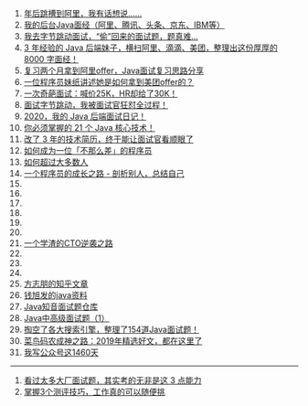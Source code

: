 1. [年后跳槽到阿里，我有话想说......](https://mp.weixin.qq.com/s/9A7H74UELrPoH8onmHvQIA)
1. [我的后台Java面经（阿里、腾讯、头条、京东、IBM等）](https://mp.weixin.qq.com/s/YXzRW6t9FEr1YXLqGBotLA)
1. [我去字节跳动面试，“偷”回来的面试题，题真难...](https://mp.weixin.qq.com/s/-9WmTQZ0vAY80Z6X5u_g_A)
1. [3 年经验的 Java 后端妹子，横扫阿里、滴滴、美团，整理出这份厚厚的 8000 字面经！](https://mp.weixin.qq.com/s/JENxN6pfl4g5EcTAIDneTg)
1. [复习两个月拿到阿里offer，Java面试复习思路分享](https://mp.weixin.qq.com/s/J-HVQnDp9fOqQnxaythsog)
1. [一位程序员妹纸讲述她是如何拿到美团offer的？](https://mp.weixin.qq.com/s/fApnUaE8mGLlr6QZ-3vSDA)
1. [一次奇葩面试：喊价25K，HR却给了30K！](https://mp.weixin.qq.com/s/XFWjMXe0umVfJL38bXQGxQ)
1. [面试字节跳动，我被面试官狂怼全过程！](https://mp.weixin.qq.com/s/fBb-hobMFWkhTEH-nQDdoA)
1. [2020，我的 Java 后端面试日记！](https://mp.weixin.qq.com/s/ygWbsDeKCs_ZN80sp0LinA)
1. [你必须掌握的 21 个 Java 核心技术！](https://mp.weixin.qq.com/s/EcJYl2WIk6I9tRwnN7RNwQ)
1. [改了 3 年的技术简历，终于能让面试官看顺眼了](https://mp.weixin.qq.com/s/RJT5FGwsL5V4s1FAhvlqUw)
1. [如何成为一位「不那么差」的程序员](https://mp.weixin.qq.com/s/awMl7pe9rcWgG0VmUPiP5Q)
1. [如何超过大多数人](https://mp.weixin.qq.com/s/b1Meq3Jt8TilRe8Rjrgkuw)
1. [一个程序员的成长之路 - 剖析别人，总结自己](https://mp.weixin.qq.com/s/zWPjfHiYxx0HH9lE99Yijw)
1. []()
1. []()
1. []()
1. []()
1. []()
1. []()
1. [一个学渣的CTO逆袭之路](https://mp.weixin.qq.com/s/CQtUB6V3SkNQBu14YWlH9g)
1. []()
1. []()
1. []()
1. [方志朋的知乎文章](https://www.zhihu.com/people/forezp/posts)
1. [钱旭发的java资料](https://gitee.com/SnailClimb/JavaGuide)
1. [Java知音面试题仓库](https://mp.weixin.qq.com/s?__biz=MzI4Njc5NjM1NQ==&mid=2247487156&idx=2&sn=917f0e5d2498920f184896630a0541fb&chksm=ebd63198dca1b88e8785a77a54ccb7243ea75549b6341cde72425293f2baeb8f774525c0b661&mpshare=1&scene=1&srcid=#rd)
1. [Java中高级面试题（1）](https://mp.weixin.qq.com/s/7xP1kfHvyHuD-UScPM2HOw)
1. [掏空了各大搜索引擎，整理了154道Java面试题！](https://mp.weixin.qq.com/s/68okCVCfkNhdzzFhZutDRg)
1. [菜鸟码农成神之路：2019年精选好文，都在这里了](https://mp.weixin.qq.com/s/EwWtz553GI4CgmyAB9Gw4w)
1. [我写公众号这1460天](https://mp.weixin.qq.com/s/uneagAeztoCEJEAKk2VBdQ)
---
1. [看过太多大厂面试题，其实考的无非是这 3 点能力](https://mp.weixin.qq.com/s/UF_Ty7YY2bRkTQIGERqigQ)
1. [掌握3个测评技巧，工作真的可以随便挑](https://mp.weixin.qq.com/s/to2T0eX4qU5P94O19GvCyg)